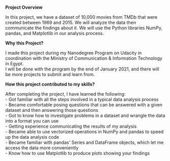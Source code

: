 <b>Project Overview</b>

In this project, we have a dataset of 10,000 movies from TMDb that were created between 1969 and 2015.
We will analyze the data then communicate the findings about it. We will use the Python libraries NumPy, pandas, and Matplotlib in our analysis process.

<b>Why this Project?</b>

I made this project during my Nanodegree Program on Udacity in coordination with the Ministry of Communication & Information Technology in Egypt.
<br>I will be done with the program by the end of January 2021, and there will be more projects to submit and learn from.

<b>How this project contributed to my skills?</b>

After completing the project, I have learned the following:
<br>- Got familiar with all the steps involved in a typical data analysis process
<br>- Became comfortable posing questions that can be answered with a given dataset and then answering those questions
<br>- Got to know how to investigate problems in a dataset and wrangle the data into a format you can use
<br>- Getting experience communicating the results of my analysis
<br>- Became able to use vectorized operations in NumPy and pandas to speed up the data analysis code
<br>- Became familiar with pandas' Series and DataFrame objects, which let me access the data more conveniently
<br>- Know how to use Matplotlib to produce plots showing your findings
